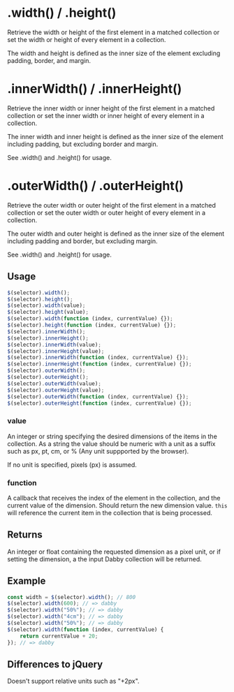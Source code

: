 # .width() / .height()

Retrieve the width or height of the first element in a matched collection or set the width or height of every element in a collection.

The width and height is defined as the inner size of the element excluding padding, border, and margin.

# .innerWidth() / .innerHeight()

Retrieve the inner width or inner height of the first element in a matched collection or set the inner width or inner height of every element in a collection.

The inner width and inner height is defined as the inner size of the element including padding, but excluding border and margin.

See .width() and .height() for usage.

# .outerWidth() / .outerHeight()

Retrieve the outer width or outer height of the first element in a matched collection or set the outer width or outer height of every element in a collection.

The outer width and outer height is defined as the inner size of the element including padding and border, but excluding margin.

See .width() and .height() for usage.

## Usage

```javascript
$(selector).width();
$(selector).height();
$(selector).width(value);
$(selector).height(value);
$(selector).width(function (index, currentValue) {});
$(selector).height(function (index, currentValue) {});
$(selector).innerWidth();
$(selector).innerHeight();
$(selector).innerWidth(value);
$(selector).innerHeight(value);
$(selector).innerWidth(function (index, currentValue) {});
$(selector).innerHeight(function (index, currentValue) {});
$(selector).outerWidth();
$(selector).outerHeight();
$(selector).outerWidth(value);
$(selector).outerHeight(value);
$(selector).outerWidth(function (index, currentValue) {});
$(selector).outerHeight(function (index, currentValue) {});
```

### value

An integer or string specifying the desired dimensions of the items in the collection. As a string the value should be numeric with a unit as a suffix such as px, pt, cm, or % (Any unit suppported by the browser).

If no unit is specified, pixels (px) is assumed.

### function

A callback that receives the index of the element in the collection, and the current value of the dimension. Should return the new dimension value. `this` will reference the current item in the collection that is being processed.

## Returns

An integer or float containing the requested dimension as a pixel unit, or if setting the dimension, a the input Dabby collection will be returned.

## Example

```javascript
const width = $(selector).width(); // 800
$(selector).width(600); // => dabby
$(selector).width("50%"); // => dabby
$(selector).width("4cm"); // => dabby
$(selector).width("50%"); // => dabby
$(selector).width(function (index, currentValue) {
	return currentValue + 20;
}); // => dabby
```

## Differences to jQuery

Doesn't support relative units such as "+2px".
